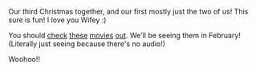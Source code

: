 Our third Christmas together, and our first mostly 
just the two of us! This sure is fun! I love you
Wifey :)

You should 
[check](http://www.imdb.com/title/tt0016641/) 
[these](http://www.imdb.com/title/tt0015864/) 
[movies](http://www.imdb.com/title/tt0015624/)
[out](http://www.imdb.com/title/tt4288356/). We'll
be seeing them in February! (Literally just seeing
because there's no audio!)

Woohoo!!
